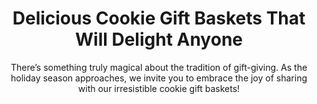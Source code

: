 ---
layout: post
title: Delicious Cookie Gift Baskets That Will Delight Anyone
subtitle: There’s something truly magical about the tradition of gift-giving. As the holiday season approaches, we invite you to embrace the joy of sharing with our irresistible cookie gift baskets!
header-img: "img/post/2023/09/copied/cookie-gift-baskets.jpg"
header-style: text
permalink: "/cookie-gift-baskets/"
catalog: true
tags:
  - Recipients 
  - Men
---        